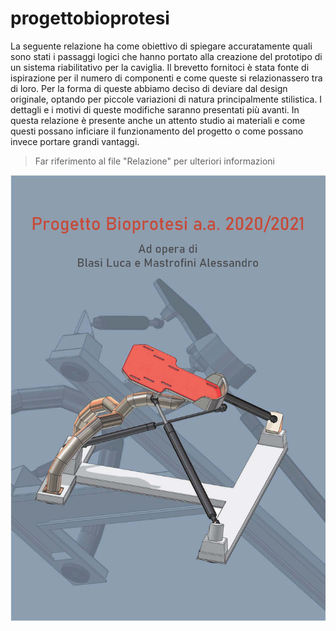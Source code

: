 # progettobioprotesi
La seguente relazione ha come obiettivo di spiegare accuratamente quali sono stati i passaggi logici che hanno portato alla creazione del prototipo di un sistema riabilitativo per la caviglia. Il brevetto fornitoci è stata fonte di ispirazione per il numero di componenti e come queste si relazionassero tra di loro. Per la forma di queste abbiamo deciso di deviare dal design originale, optando per piccole variazioni di natura principalmente stilistica. I dettagli e i motivi di queste modifiche saranno presentati più avanti.
In questa relazione è presente anche un attento studio ai materiali e come questi possano inficiare il funzionamento del progetto o come possano invece portare grandi vantaggi.

>Far riferimento al file "Relazione" per ulteriori informazioni

![alt text](https://github.com/mastroalex/progettobioprotesi/blob/main/copertina.jpg)


